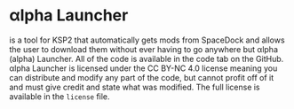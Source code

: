 # αlpha Launcher

is a tool for KSP2 that automatically gets mods from SpaceDock and allows the user to download them without ever having to go anywhere but αlpha (alpha) Launcher.
All of the code is available in the code tab on the GitHub.
αlpha Launcher is licensed under the CC BY-NC 4.0 license meaning you can distribute and modify any part of the code, but cannot profit off of it and must give credit and state what was modified.
The full license is available in the `license` file.
